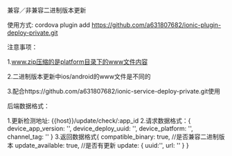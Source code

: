 兼容／非兼容二进制版本更新

使用方式: cordova plugin add https://github.com/a631807682/ionic-plugin-deploy-private.git

注意事项：

1.www.zip压缩的是platform目录下的www文件内容

2.二进制版本更新中ios/android的www文件是不同的

3.配合https://github.com/a631807682/ionic-service-deploy-private.git使用

后端数据格式：

1.更新检测地址: {{host}}/update/check/:app_id
2.请求数据格式：{ 
	  device_app_version: '',
	  device_deploy_uuid: '',
	  device_platform: '',
	  channel_tag: '' 
  }
3.返回数据格式{
     compatible_binary: true, //是否兼容二进制版本
     update_available: true, //是否有更新
     update: {
                uuid:'', 
                url: ''
             }
  }




